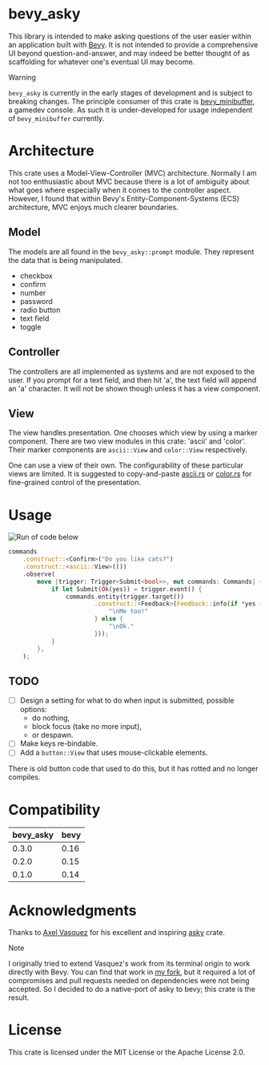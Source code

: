 # bevy_asky

This library is intended to make asking questions of the user easier within an
application built with [Bevy](https://bevyengine.org). It is not
intended to provide a comprehensive UI beyond question-and-answer, and may
indeed be better thought of as scaffolding for whatever one's eventual UI may
become.

> [!WARNING]
> `bevy_asky` is currently in the early stages of development and is subject to
> breaking changes. The principle consumer of this crate is
> [bevy_minibuffer](https://github.com/shanecelis/bevy_minibuffer), a gamedev
> console. As such it is under-developed for usage independent of
> `bevy_minibuffer` currently.

# Architecture

This crate uses a Model-View-Controller (MVC) architecture. Normally I am not
too enthusiastic about MVC because there is a lot of ambiguity about what goes
where especially when it comes to the controller aspect. However, I found that
within Bevy's Entity-Component-Systems (ECS) architecture, MVC enjoys much
clearer boundaries.

## Model

The models are all found in the `bevy_asky::prompt` module. They represent the
data that is being manipulated.

- checkbox
- confirm 
- number
- password
- radio button
- text field
- toggle

## Controller

The controllers are all implemented as systems and are not exposed to the user.
If you prompt for a text field, and then hit 'a', the text field will append an
'a' character. It will not be shown though unless it has a view component.

## View

The view handles presentation. One chooses which view by using a marker
component. There are two view modules in this crate: 'ascii' and 'color'. Their
marker components are `ascii::View` and `color::View` respectively.

One can use a view of their own. The configurability of these particular views
are limited. It is suggested to copy-and-paste [ascii.rs](/src/view/ascii.rs) or
[color.rs](/src/view/colors.rs) for fine-grained control of the presentation.

# Usage

![Run of code below](https://github.com/user-attachments/assets/3570dc94-2042-494c-b926-dfa06ea30cb6)

```rust ignore
commands
    .construct::<Confirm>("Do you like cats?")
    .construct::<ascii::View>(())
    .observe(
        move |trigger: Trigger<Submit<bool>>, mut commands: Commands| {
            if let Submit(Ok(yes)) = trigger.event() {
                commands.entity(trigger.target())
                        .construct::<Feedback>(Feedback::info(if *yes {
                            "\nMe too!"
                        } else {
                            "\nOk."
                        }));
            }
        },
    );
```

## TODO

- [ ] Design a setting for what to do when input is submitted, possible options:
  - do nothing,
  - block focus (take no more input),
  - or despawn.
- [ ] Make keys re-bindable.
- [ ] Add a `button::View` that uses mouse-clickable elements.

There is old button code that used to do this, but it has rotted and no longer
compiles.

# Compatibility

| bevy_asky | bevy |
|-----------|------|
| 0.3.0     | 0.16 |
| 0.2.0     | 0.15 |
| 0.1.0     | 0.14 |

# Acknowledgments
Thanks to [Axel Vasquez](https://github.com/axelvc) for his excellent and
inspiring [asky](https://github.com/axelvc/asky) crate. 

> [!NOTE] 
> I originally tried to extend Vasquez's work from its terminal origin to work
> directly with Bevy. You can find that work in [my
> fork](https://github.com/shanecelis/asky), but it required a lot of
> compromises and pull requests needed on dependencies were not being accepted.
> So I decided to do a native-port of asky to bevy; this crate is the
> result.

# License

This crate is licensed under the MIT License or the Apache License 2.0.
